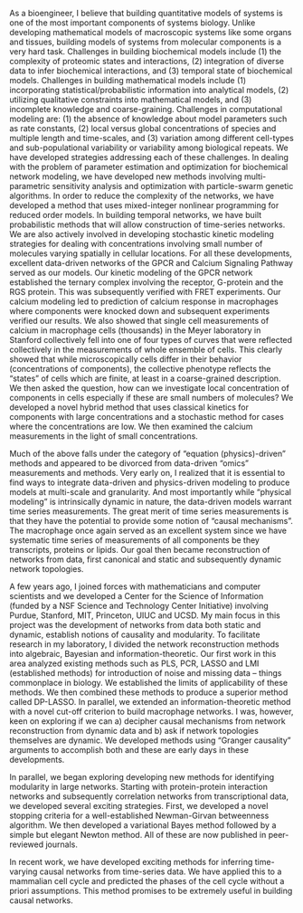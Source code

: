 As a bioengineer, I believe that building quantitative models of systems is one of the most important components of systems biology. Unlike developing mathematical models of macroscopic systems like some organs and tissues, building models of systems from molecular components is a very hard task. Challenges in building biochemical models include (1) the complexity of proteomic states and interactions, (2) integration of diverse data to infer biochemical interactions, and (3) temporal state of biochemical models. Challenges in building mathematical models include (1) incorporating statistical/probabilistic information into analytical models, (2) utilizing qualitative constraints into mathematical models, and (3) incomplete knowledge and coarse-graining. Challenges in computational modeling are: (1) the absence of knowledge about model parameters such as rate constants, (2) local versus global concentrations of species and multiple length and time-scales, and (3) variation among different cell-types and sub-populational variability or variability among biological repeats. We have developed strategies addressing each of these challenges. In dealing with the problem of parameter estimation and optimization for biochemical network modeling, we have developed new methods involving multi-parametric sensitivity analysis and optimization with particle-swarm genetic algorithms. In order to reduce the complexity of the networks, we have developed a method that uses mixed-integer nonlinear programming for reduced order models. In building temporal networks, we have built probabilistic methods that will allow construction of time-series networks. We are also actively involved in developing stochastic kinetic modeling strategies for dealing with concentrations involving small number of molecules varying spatially in cellular locations. For all these developments, excellent data-driven networks of the GPCR and Calcium Signaling Pathway served as our models. Our kinetic modeling of the GPCR network established the ternary complex involving the receptor, G-protein and the RGS protein. This was subsequently verified with FRET experiments. Our calcium modeling led to prediction of calcium response in macrophages where components were knocked down and subsequent experiments verified our results. We also showed that single cell measurements of calcium in macrophage cells (thousands) in the Meyer laboratory in Stanford collectively fell into one of four types of curves that were reflected collectively in the measurements of whole ensemble of cells. This clearly showed that while microscopically cells differ in their behavior (concentrations of components), the collective phenotype reflects the “states” of cells which are finite, at least in a coarse-grained description. We then asked the question, how can we investigate local concentration of components in cells especially if these are small numbers of molecules? We developed a novel hybrid method that uses classical kinetics for components with large concentrations and a stochastic method for cases where the concentrations are low. We then examined the calcium measurements in the light of small concentrations.

Much of the above falls under the category of “equation (physics)-driven” methods and appeared to be divorced from data-driven “omics” measurements and methods. Very early on, I realized that it is essential to find ways to integrate data-driven and physics-driven modeling to produce models at multi-scale and granularity. And most importantly while “physical modeling” is intrinsically dynamic in nature, the data-driven models warrant time series measurements. The great merit of time series measurements is that they have the potential to provide some notion of “causal mechanisms”. The macrophage once again served as an excellent system since we have systematic time series of measurements of all components be they transcripts, proteins or lipids. Our goal then became reconstruction of networks from data, first canonical and static and subsequently dynamic network topologies.

A few years ago, I joined forces with mathematicians and computer scientists and we developed a Center for the Science of Information (funded by a NSF Science and Technology Center Initiative) involving Purdue, Stanford, MIT, Princeton, UIUC and UCSD. My main focus in this project was the development of networks from data both static and dynamic, establish notions of causality and modularity. To facilitate research in my laboratory, I divided the network reconstruction methods into algebraic, Bayesian and information-theoretic. Our first work in this area analyzed existing methods such as PLS, PCR, LASSO and LMI (established methods) for introduction of noise and missing data – things commonplace in biology. We established the limits of applicability of these methods. We then combined these methods to produce a superior method called DP-LASSO. In parallel, we extended an information-theoretic method with a novel cut-off criterion to build macrophage networks. I was, however, keen on exploring if we can a) decipher causal mechanisms from network reconstruction from dynamic data and b) ask if network topologies themselves are dynamic. We developed methods using “Granger causality” arguments to accomplish both and these are early days in these developments.

In parallel, we began exploring developing new methods for identifying modularity in large networks. Starting with protein-protein interaction networks and subsequently correlation networks from transcriptional data, we developed several exciting strategies. First, we developed a novel stopping criteria for a well-established Newman-Girvan betweenness algorithm. We then developed a variational Bayes method followed by a simple but elegant Newton method. All of these are now published in peer-reviewed journals.

In recent work, we have developed exciting methods for inferring time-varying causal networks from time-series data. We have applied this to a mammalian cell cycle and predicted the phases of the cell cycle without a priori assumptions. This method promises to be extremely useful in building causal networks.

